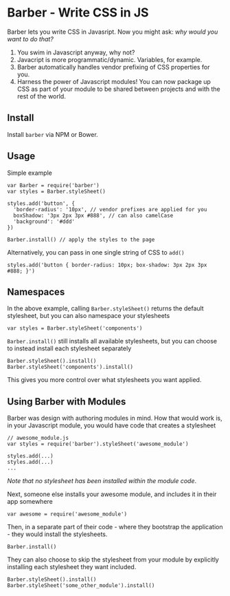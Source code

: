 Barber - Write CSS in JS
========================

Barber lets you write CSS in Javasript. Now you might ask: *why would you want to do that?*

1. You swim in Javascript anyway, why not?
2. Javacript is more programmatic/dynamic. Variables, for example.
3. Barber automatically handles vendor prefixing of CSS properties for you.
4. Harness the power of Javascript modules! You can now package up CSS as part of your module to be shared between projects and with the rest of the world.

## Install

Install `barber` via NPM or Bower.

## Usage

Simple example

    var Barber = require('barber')
    var styles = Barber.styleSheet()

    styles.add('button', {
      'border-radius': '10px', // vendor prefixes are applied for you
      boxShadow: '3px 2px 3px #888', // can also camelCase
      'background': '#ddd'
    })

    Barber.install() // apply the styles to the page

Alternatively, you can pass in one single string of CSS to `add()`

    styles.add('button { border-radius: 10px; box-shadow: 3px 2px 3px #888; }')

## Namespaces

In the above example, calling `Barber.styleSheet()` returns the default stylesheet, but you can also namespace your stylesheets

    var styles = Barber.styleSheet('components')

`Barber.install()` still installs all available stylesheets, but you can choose to instead install each stylesheet separately

    Barber.styleSheet().install()
    Barber.styleSheet('components').install()

This gives you more control over what stylesheets you want applied.

## Using Barber with Modules

Barber was design with authoring modules in mind. How that would work is, in your Javascript module, you would have code that creates a stylesheet

    // awesome_module.js
    var styles = require('barber').styleSheet('awesome_module')

    styles.add(...)
    styles.add(...)
    ...

*Note that no stylesheet has been installed within the module code*.

Next, someone else installs your awesome module, and includes it in their app somewhere

    var awesome = require('awesome_module')

Then, in a separate part of their code - where they bootstrap the application - they would install the stylesheets.

    Barber.install()

They can also choose to skip the stylesheet from your module by explicitly installing each stylesheet they want included.

    Barber.styleSheet().install()
    Barber.styleSheet('some_other_module').install()


